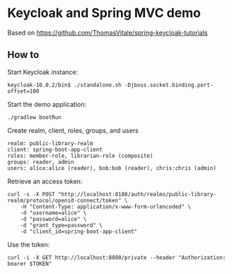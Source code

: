 # Keycloak and Spring MVC demo

Based on https://github.com/ThomasVitale/spring-keycloak-tutorials

## How to

Start Keycloak instance:

    keycloak-10.0.2/bin$ ./standalone.sh -Djboss.socket.binding.port-offset=100

Start the demo application:

    ./gradlew bootRun

Create realm, client, roles, groups, and users

    realm: public-library-realm
    client: spring-boot-app-client
    roles: member-role, librarian-role (composite)
    groups: reader, admin
    users: alice:alice (reader), bob:bob (reader), chris:chris (admin)

Retrieve an access token:

    curl -s -X POST "http://localhost:8180/auth/realms/public-library-realm/protocol/openid-connect/token" \
        -H "Content-Type: application/x-www-form-urlencoded" \
        -d "username=alice" \
        -d "password=alice" \
        -d "grant_type=password" \
        -d "client_id=spring-boot-app-client"

Use the token:

    curl -i -X GET http://localhost:8080/private --header "Authorization: bearer $TOKEN"
